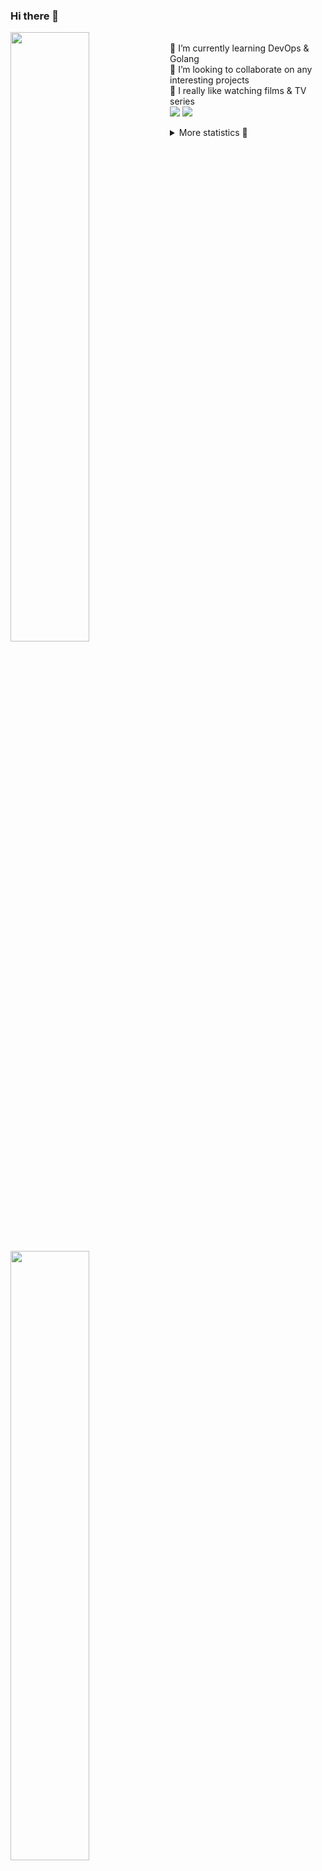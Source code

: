 ### Hi there 👋


[<img align="left" width="50%" src="https://github-readme-stats.vercel.app/api?username=rufusnufus&hide=issues&show_icons=true&count_private=true&theme=transparent&title_color=FF6F40&text_color=FBF9F8&icon_color=F48242&hide_border=true&hide_title=true#gh-dark-mode-only">](https://metrics.lecoq.io/rufusnufus#gh-dark-mode-only)
[<img align="left" width="50%" src="https://github-readme-stats.vercel.app/api?username=rufusnufus&hide=issues&show_icons=true&count_private=true&theme=transparent&title_color=FF6533&text_color=4D4644&icon_color=FF8038&hide_border=true&hide_title=true#gh-light-mode-only">](https://metrics.lecoq.io/rufusnufus#gh-light-mode-only)

<p>
  <br>
  🌱 I’m currently learning DevOps & Golang</br>
  👯 I’m looking to collaborate on any interesting projects</br>
  🎥 I really like watching films & TV series</br>
  <a href="https://linkedin.com/in/rufusnufus"><img src="https://img.shields.io/badge/linkedin-0077B5.svg?style=for-the-badge&logo=linkedin&logoColor=white"/></a>
  <a href="https://t.me/rufusnufus"><img src="https://img.shields.io/badge/-telegram-black?style=for-the-badge&color=blue&logo=telegram"/></a>
</p>

<p text-align="left">
<details>
  <summary>More statistics 👀</summary><br/>

<!--START_SECTION:waka-->
![Code Time](http://img.shields.io/badge/Code%20Time-15%20hrs%2049%20mins-blue)

![Profile Views](http://img.shields.io/badge/Profile%20Views-5-blue)

**I'm an Early 🐤** 

```text
🌞 Morning    116 commits    ████░░░░░░░░░░░░░░░░░░░░░   17.37% 
🌆 Daytime    356 commits    █████████████░░░░░░░░░░░░   53.29% 
🌃 Evening    156 commits    █████░░░░░░░░░░░░░░░░░░░░   23.35% 
🌙 Night      40 commits     █░░░░░░░░░░░░░░░░░░░░░░░░   5.99%

```
📅 **I'm Most Productive on Tuesday** 

```text
Monday       124 commits    ████░░░░░░░░░░░░░░░░░░░░░   18.56% 
Tuesday      134 commits    █████░░░░░░░░░░░░░░░░░░░░   20.06% 
Wednesday    107 commits    ████░░░░░░░░░░░░░░░░░░░░░   16.02% 
Thursday     122 commits    ████░░░░░░░░░░░░░░░░░░░░░   18.26% 
Friday       122 commits    ████░░░░░░░░░░░░░░░░░░░░░   18.26% 
Saturday     33 commits     █░░░░░░░░░░░░░░░░░░░░░░░░   4.94% 
Sunday       26 commits     █░░░░░░░░░░░░░░░░░░░░░░░░   3.89%

```


📊 **This Week I Spent My Time On** 

```text
💬 Programming Languages: 
HCL                      33 mins             █████████░░░░░░░░░░░░░░░░   36.3% 
Other                    21 mins             █████░░░░░░░░░░░░░░░░░░░░   23.03% 
Terraform                20 mins             █████░░░░░░░░░░░░░░░░░░░░   21.92% 
YAML                     17 mins             ████░░░░░░░░░░░░░░░░░░░░░   18.63% 
Markdown                 0 secs              ░░░░░░░░░░░░░░░░░░░░░░░░░   0.11%

🔥 Editors: 
VS Code                  1 hr 12 mins        ███████████████████░░░░░░   78.27% 
iTerm2                   20 mins             █████░░░░░░░░░░░░░░░░░░░░   21.73%

```

**I Mostly Code in Python** 

```text
Python                   9 repos             ███████░░░░░░░░░░░░░░░░░░   28.12% 
Java                     4 repos             ███░░░░░░░░░░░░░░░░░░░░░░   12.5% 
Jupyter Notebook         4 repos             ███░░░░░░░░░░░░░░░░░░░░░░   12.5% 
JavaScript               3 repos             ██░░░░░░░░░░░░░░░░░░░░░░░   9.38% 
HTML                     3 repos             ██░░░░░░░░░░░░░░░░░░░░░░░   9.38%

```



 Last Updated on 06/12/2022 00:38:44 UTC
<!--END_SECTION:waka-->

</details>
</p>
